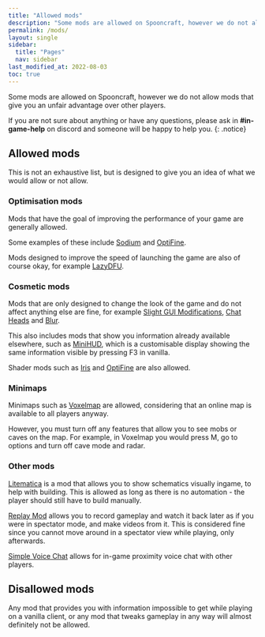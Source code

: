 ```yaml
---
title: "Allowed mods"
description: "Some mods are allowed on Spooncraft, however we do not allow mods that give you an unfair advantage over other players."
permalink: /mods/
layout: single
sidebar:
  title: "Pages"
  nav: sidebar
last_modified_at: 2022-08-03
toc: true
---
```


Some mods are allowed on Spooncraft, however we do not allow mods that give you an unfair advantage over other players.

If you are not sure about anything or have any questions, please ask in **#in-game-help** on discord and someone will be happy to help you.
{: .notice}

## Allowed mods

This is not an exhaustive list, but is designed to give you an idea of what we would allow or not allow.

### Optimisation mods
Mods that have the goal of improving the performance of your game are generally allowed.

Some examples of these include [Sodium](https://modrinth.com/mod/sodium) and [OptiFine](https://optifine.net/home).

Mods designed to improve the speed of launching the game are also of course okay, for example [LazyDFU](https://github.com/astei/lazydfu/releases).

### Cosmetic mods
Mods that are only designed to change the look of the game and do not affect anything else are fine, for example [Slight GUI Modifications](https://www.curseforge.com/minecraft/mc-mods/slight-gui-modifications), [Chat Heads](https://www.curseforge.com/minecraft/mc-mods/chat-heads) and [Blur](https://www.curseforge.com/minecraft/mc-mods/blur-fabric).

This also includes mods that show you information already available elsewhere, such as [MiniHUD](https://www.curseforge.com/minecraft/mc-mods/minihud), which is a customisable display showing the same information visible by pressing F3 in vanilla.

Shader mods such as [Iris](https://irisshaders.net/) and [OptiFine](https://optifine.net/home) are also allowed.

### Minimaps
Minimaps such as [Voxelmap](https://www.curseforge.com/minecraft/mc-mods/voxelmap) are allowed, considering that an online map is available to all players anyway.

However, you must turn off any features that allow you to see mobs or caves on the map. For example, in Voxelmap you would press M, go to options and turn off cave mode and radar.

### Other mods
[Litematica](https://www.curseforge.com/minecraft/mc-mods/litematica) is a mod that allows you to show schematics visually ingame, to help with building. This is allowed as long as there is no automation - the player should still have to build manually.

[Replay Mod](https://www.replaymod.com/download/) allows you to record gameplay and watch it back later as if you were in spectator mode, and make videos from it. This is considered fine since you cannot move around in a spectator view while playing, only afterwards.

[Simple Voice Chat](https://www.curseforge.com/minecraft/mc-mods/simple-voice-chat) allows for in-game proximity voice chat with other players.

## Disallowed mods

Any mod that provides you with information impossible to get while playing on a vanilla client, or any mod that tweaks gameplay in any way will almost definitely not be allowed.